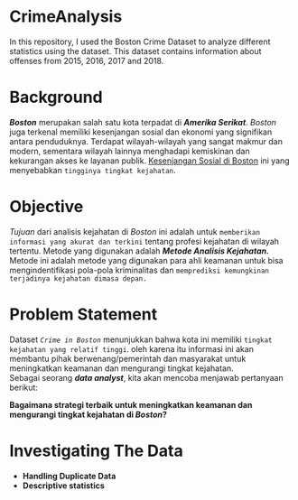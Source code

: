# CrimeAnalysis
In this repository, I used the Boston Crime Dataset to analyze different statistics using the dataset.  This dataset contains information about offenses from 2015, 2016, 2017 and 2018.

# Background
***Boston*** merupakan salah satu kota terpadat di ***Amerika Serikat***. *Boston* juga terkenal memiliki kesenjangan sosial dan ekonomi yang signifikan antara penduduknya.
Terdapat wilayah-wilayah yang sangat makmur dan modern, sementara wilayah lainnya menghadapi kemiskinan dan kekurangan akses ke layanan publik.
[Kesenjangan Sosial di Boston](https://www.bbc.com/indonesia/vert-cap-43237755) ini yang menyebabkan `tingginya tingkat kejahatan`.

# Objective
*Tujuan* dari analisis kejahatan di *Boston* ini adalah untuk `memberikan informasi yang akurat dan terkini` tentang profesi kejahatan di wilayah tertentu. Metode yang digunakan adalah ***Metode Analisis Kejahatan.*** Metode ini adalah metode yang digunakan para ahli keamanan untuk bisa mengindentifikasi pola-pola kriminalitas dan `memprediksi kemungkinan terjadinya kejahatan dimasa depan.`

# Problem Statement
Dataset *`Crime in Boston`* menunjukkan bahwa kota ini memiliki `tingkat kejahatan yang relatif tinggi`. oleh karena itu informasi ini akan membantu pihak berwenang/pemerintah dan masyarakat untuk meningkatkan keamanan dan mengurangi tingkat kejahatan.<br>
Sebagai seorang ***data analyst***, kita akan mencoba menjawab pertanyaan berikut:

<B> Bagaimana strategi terbaik untuk meningkatkan keamanan dan mengurangi tingkat kejahatan di *Boston*?

# Investigating The Data
* Handling Duplicate Data
* Descriptive statistics
